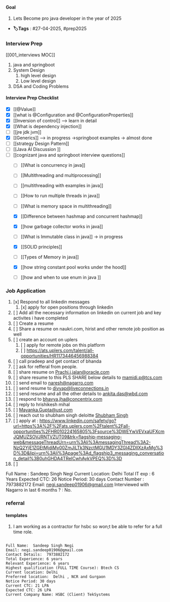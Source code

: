 

#### Goal
1. Lets Become pro java developer in the year of 2025 



- **🏷️Tags** : #27-04-2025, #prep2025
### Interview Prep   
[[001_interviews MOC]]
1. java and springboot 
2. System Design 
	1. high level design 
	2. Low level design []()
3. DSA and Coding Problems 

#### Interview Prep Checklist 
- [x] [[@Value]]
- [x] [[what is @Configuration and @ConfigurationProperties]]
- [x] [[Inversion of control]]  --> learn in detail 
- [x] [[What is dependency injection]]
- [ ] [[jre jdk jvm]]
- [x] [[Generics]]  --> in progress ->springboot examples -> almost done 
- [ ] [[strategy Design Pattern]]
- [ ] [[Java AI Discussion ]]
- [ ] [[cognizant java and springboot interview questions]]
	- [ ] [[What is concurrency in java]]
	- [ ] [[Multithreading and multiprocessing]]
	- [ ] [[multithreading with examples in java]]
	- [ ] [[How to run multiple threads in java]]
	- [ ] [[What is memory space in multithreading]]
	- [x] [[Difference between hashmap and concurrent hashmap]]
	- [x] [[how garbage collector works in java]]
	- [ ] [[What is Immutable class in java]] -> in progress 
	- [x] [[SOLID principles]]
	- [ ] [[Types of Memory in java]]
	- [x] [[how string constant pool works under the hood]]
	- [ ] [[how and when to use enum in java ]]





### Job Application 

1. [x]      Respond to all linkedin messages   
	1. [x] apply for open positions through linkedin 
2. [ ] Add all the necessary information on linkedin on current job and key activites i have completed 
3. [ ] Create a resume 
4. [ ] Share a resume on naukri.com, hirist and other remote job position as well 
5. [ ] create an account on uplers
	1. [ ] apply for remote jobs on this platform 
	2. [ ] https://ats.uplers.com/talent/all-opportunities/HR1173446456988384
6. [ ] call pradeep and get contact of bhanda 
7. [ ] ask for refferal from people.
8. [ ] share resume on [Prachi.j.jalan@oracle.com](mailto:Prachi.j.jalan@oracle.com)
9. [ ] share resume to this PLS SHARE below details to [mamidi.p@tcs.com](mailto:mamidi.p@tcs.com)
10. [ ] send email to [naresh@nagarro.com](mailto:naresh@nagarro.com)
11. [ ] send resume to [divyap@liveconnections.in](mailto:divyap@liveconnections.in)
12. [ ] send resume and all the other details to [ankita.das@wbd.com](mailto:ankita.das@wbd.com)
13. [ ] respond to bhavya.jha@concentrix.com
14. [ ] reply to hrishikesh mihal 
15. [ ] Mayanka.Gupta@ust.com
16. [ ] reach out to shubham singh deloitte [Shubham Singh](https://www.linkedin.com/in/ACoAACZ4o7MBNBLqmAWd9PJFz9buwTbEQHPSBlE)
17. [ ] apply at : https://www.linkedin.com/safety/go?url=https%3A%2F%2Fats.uplers.com%2Ftalent%2Fall-opportunities%2FHR010224165805%3Fsource%3DWEYwVEVxaUFXcmJQMUZSOVJRNTVZUT09&trk=flagship-messaging-web&messageThreadUrn=urn%3Ali%3AmessagingThread%3A2-NzQ2YjE1ZGEtMjdiMy00ZmJiLTk3NzctMGU1MDY3ZGI4ZDllXzAxMg%3D%3D&lipi=urn%3Ali%3Apage%3Ad_flagship3_messaging_conversation_detail%3B0uhGHDA4TReICwhAykVPEQ%3D%3D
18. [ ] 




Full Name :  Sandeep Singh Negi
Current Location: Delhi 
Total IT exp :  6 Years
Expected CTC:  26 
Notice Period:  30 days 
Contact Number :  7973882172
Email:  negi.sandeep01906@gmail.com
Interviewed with Nagarro in last 6 months ? : No.





### referral



#### templates 
1. I am working as a contractor for hsbc so won;t be able to refer for a full time role. 
```

Full Name:  Sandeep Singh Negi
Email: negi.sandeep01906@gmail.com
Contact Details:  7973882172
Total Experience: 6 years
Relevant Experience: 6 years
Highest qualification (FULL TIME Course): Btech CS
Current location: Delhi
Preferred location:  Delhi , NCR and Gurgaon
Notice Period: 30 days 
Current CTC: 21 LPA
Expected CTC: 26 LPA
Current Company Name: HSBC (Client) TekSystems   

```


